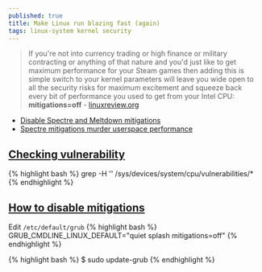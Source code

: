 ```yaml
---
published: true
title: Make Linux run blazing fast (again)
tags: linux-system kernel security
---
```

> If you're not into currency trading or high finance or military contracting or anything of that nature and you'd just like to get maximum performance for your Steam games then adding this is simple switch to your kernel parameters will leave you wide open to all the security risks for maximum excitement and squeeze back every bit of performance you used to get from your Intel CPU: **mitigations=off** - [linuxreview.org](https://linuxreviews.org/HOWTO_make_Linux_run_blazing_fast_(again)_on_Intel_CPUs)

- [Disable Spectre and Meltdown mitigations](https://unix.stackexchange.com/a/554922/192991)
- [Spectre mitigations murder userspace performance](https://news.ycombinator.com/item?id=27559795)

## [Checking vulnerability](https://linuxreviews.org/HOWTO_make_Linux_run_blazing_fast_(again)_on_Intel_CPUs)
{% highlight bash %}
grep -H '' /sys/devices/system/cpu/vulnerabilities/*
{% endhighlight %}

## [How to disable mitigations](https://sleeplessbeastie.eu/2020/03/27/how-to-disable-mitigations-for-cpu-vulnerabilities/)

Edit `/etc/default/grub` 
{% highlight bash %}
GRUB_CMDLINE_LINUX_DEFAULT="quiet splash mitigations=off"
{% endhighlight %}

{% highlight bash %}
$ sudo update-grub
{% endhighlight %}
